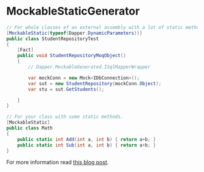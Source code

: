 # MockableStaticGenerator

```cs
// For whole classes of an external assembly with a lot of static methods, like Dapper.
[MockableStatic(typeof(Dapper.DynamicParameters))]
public class StudentRepositoryTest
{
    [Fact]
    public void StudentRepositoryMoqObject()
    {
        // Dapper.MockableGenerated.ISqlMapperWrapper

        var mockConn = new Mock<IDbConnection>();
        var sut = new StudentRepository(mockConn.Object);
        var stu = sut.GetStudents();

    }
}

// For your class with some static methods.
[MockableStatic]
public class Math
{
    public static int Add(int a, int b) { return a+b; }
    public static int Sub(int a, int b) { return a+b; }
}
```

For more information read [this blog post](https://hamedfathi.me/the-dotnet-world-csharp-source-generator/).

